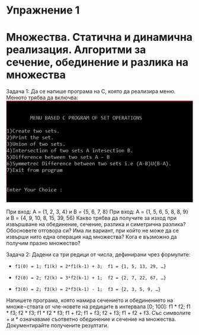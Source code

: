 
# Упражнение 1
# Множества. Статична и динамична реализация. Алгоритми за сечение, обединение и разлика на множества

Задача 1: Да се напише програма на C, която да реализира меню. Менюто трябва да включва: 
![alt tag](https://github.com/milenaangelova/lab2_Sets/blob/master/sets_menu.jpg)

При вход: A = {1, 2, 3, 4} и B = {5, 6, 7, 8} 
При вход: A = {1, 5, 6, 5, 8, 8, 9} и B = {4, 9, 10, 8, 15, 39, 56}
Какво трябва да получите за изход при извършване на обединение, сечение, разлика и симетрична разлика? Обосновете отговора си?
Има ли вариант, при който не може да се извърши нито една операция над множества?
Кога е възможно да получим празно множество?

Задача 2: Дадени са три редици от числа, дефинирани чрез формулите:
-     f1(0) = 1; f1(k) = 2*f1(k-1) + 3;  f1 = {1, 5, 13, 29, …}
-     f2(0) = 2; f2(k) = 3*f2(k-1) + 1;  f2 = {2, 7, 22, 67, …}
-     f3(0) = 2; f3(k) = 2*f3(k-1) - 1;  f3 = {2, 3, 5, 9, …}
  
Напишете програма, която намира сечението и обединението на множе¬ствата от чле-новете на редиците в интервала [0; 100]: f1 * f2; f1 * f3; f2 * f3; f1 * f2 * f3; f1 + f2; f1 + f3; f2 + f3; f1 + f2 + f3. Със символите + и * означаваме съответно обединение и сечение на множества. Документирайте получените резултати.


